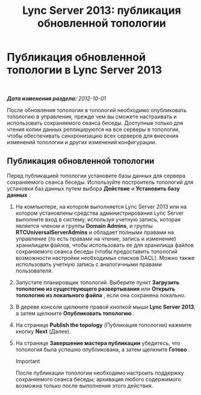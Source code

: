 ﻿---
title: 'Lync Server 2013: публикация обновленной топологии'
TOCTitle: Публикация обновленной топологии
ms:assetid: 59455dd1-6a9e-433f-a714-d3636c068100
ms:mtpsurl: https://technet.microsoft.com/ru-ru/library/JJ204910(v=OCS.15)
ms:contentKeyID: 49309854
ms.date: 05/19/2016
mtps_version: v=OCS.15
ms.translationtype: HT
---

# Публикация обновленной топологии в Lync Server 2013

 

_**Дата изменения раздела:** 2012-10-01_

После обновления топологии в топологий необходимо опубликовать топологию в управления, прежде чем вы сможете настраивать и использовать сохраняемого сеанса беседы. Доступные только для чтения копии данных реплицируются на все серверы в топологии, чтобы обеспечивать синхронизацию всех серверов для внесения изменений топологии и других изменений конфигурации.

## Публикация обновленной топологии

Перед публикацией топологии установите базы данных для сервера сохраняемого сеанса беседы. Используйте построитель топологий для установки баз данных путем выбора **Действие** и **Установить базу данных** .

1.  На компьютере, на котором выполняется Lync Server 2013 или на котором установлены средства администрирования Lync Server выполните вход в систему, используя учетную запись, которая является членом и группы **Domain Admins**, и группы **RTCUniversalServerAdmins** и обладает полными правами на управление (то есть правами на чтение, запись и изменение) хранилищем файлов, чтобы использовать ее для хранилища файлов сохраняемого сеанса беседы (чтобы предоставить топологий возможности настройки необходимых списков DACL). Можно также использовать учетную запись с аналогичными правами пользователя.

2.  Запустите планировщик топологий. Выберите пункт **Загрузить топологию из существующего развертывания** или **Открыть топологию из локального файла** , если она сохранена локально.

3.  В дереве консоли щелкните правой кнопкой мыши **Lync Server 2013**, а затем щелкните **Опубликовать топологию** .

4.  На странице **Publish the topology** (Публикация топологии) нажмите кнопку **Next** (Далее).

5.  На странице **Завершение мастера публикации** убедитесь, что топология была успешно опубликована, а затем щелкните **Готово** .
    
    > [!IMPORTANT]
    > После публикации топологии необходимо настроить поддержку сохраняемого сеанса беседы; архивация любого содержимого возможна только после выполнения этого действия.

